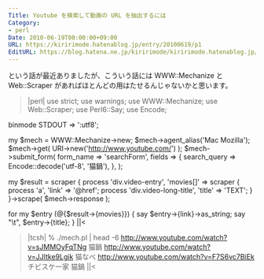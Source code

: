```yaml
---
Title: Youtube を検索して動画の URL を抽出するには
Category:
- perl
Date: 2010-06-19T00:00:00+09:00
URL: https://kiririmode.hatenablog.jp/entry/20100619/p1
EditURL: https://blog.hatena.ne.jp/kiririmode/kiririmode.hatenablog.jp/atom/entry/8454420450078211777
---
```



という話が最近ありましたが、こういう話には WWW::Mechanize と Web::Scraper があればほとんどの用はたせるんじゃないかと思います。
>|perl|
use strict;
use warnings;
use WWW::Mechanize;
use Web::Scraper;
use Perl6::Say;
use Encode;

binmode STDOUT => ':utf8';

my $mech = WWW::Mechanize->new;
   $mech->agent_alias('Mac Mozilla');
   $mech->get( URI->new('http://www.youtube.com/') );
   $mech->submit_form(
       form_name => 'searchForm',
       fields    => {
           search_query => Encode::decode('utf-8', '猫鍋'),
       },
   );

my $result = scraper {
    process 'div.video-entry', 'movies[]' => scraper {
        process 'a',                    'link'  => '@href';
        process 'div.video-long-title', 'title' => 'TEXT';
    }
}->scrape( $mech->response );

for my $entry (@{$result->{movies}}) {
    say       $entry->{link}->as_string;
    say "\t", $entry->{title};
}
||<

>|tcsh|
% ./mech.pl | head -6
http://www.youtube.com/watch?v=sJMMOyFqTNg
        猫鍋
http://www.youtube.com/watch?v=JJltke9Lgik
        猫なべ
http://www.youtube.com/watch?v=F7S6vc7BiEk
        チビスケ一家 猫鍋
||<
